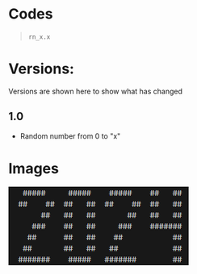 # Codes

> `rn_x.x`

# Versions:

Versions are shown here to show what has changed

## 1.0
- Random number from 0 to "x"


# Images

![.](https://github.com/soneviconia/icon/raw/main/pythings/image.png)
